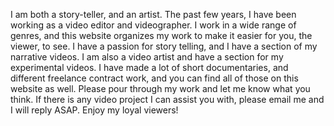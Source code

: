 I am both a story-teller, and an artist. The past few years, I have been working as a video editor and videographer. I work in a wide range of genres, and this website organizes my work to make it easier for you, the viewer, to see. I have a passion for story telling, and I have a section of my narrative videos. I am also a video artist and have a section for my experimental videos. I have made a lot of short documentaries, and different freelance contract work, and you can find all of those on this website as well. Please pour through my work and let me know what you think. If there is any video project I can assist you with, please email me and I will reply ASAP. Enjoy my loyal viewers!
